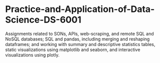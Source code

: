 # Practice-and-Application-of-Data-Science-DS-6001
Assignments related to SONs, APIs, web-scraping, and remote SQL and NoSQL databases; SQL and pandas, including merging and reshaping dataframes; and working with summary and descriptive statistics tables, static visualizations using matplotlib and seaborn, and interactive visualizations using plotly.
